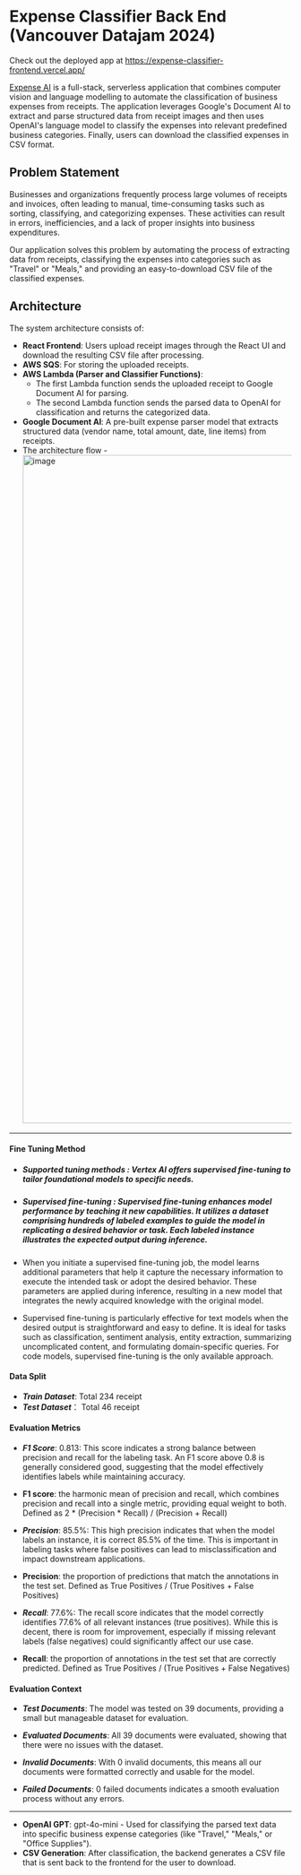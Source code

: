 # Expense Classifier Back End (Vancouver Datajam 2024)

Check out the deployed app at https://expense-classifier-frontend.vercel.app/

[Expense AI](https://expense-classifier-frontend.vercel.app/) is a full-stack, serverless application that combines computer vision and language modelling to automate the classification of business expenses from receipts. The application leverages Google's Document AI to extract and parse structured data from receipt images and then uses OpenAI's language model to classify the expenses into relevant predefined business categories. Finally, users can download the classified expenses in CSV format.

## Problem Statement

Businesses and organizations frequently process large volumes of receipts and invoices, often leading to manual, time-consuming tasks such as sorting, classifying, and categorizing expenses. These activities can result in errors, inefficiencies, and a lack of proper insights into business expenditures.

Our application solves this problem by automating the process of extracting data from receipts, classifying the expenses into categories such as "Travel" or "Meals," and providing an easy-to-download CSV file of the classified expenses.

## Architecture

The system architecture consists of:

- **React Frontend**: Users upload receipt images through the React UI and download the resulting CSV file after processing.
- **AWS SQS**: For storing the uploaded receipts.
- **AWS Lambda (Parser and Classifier Functions)**: 
  - The first Lambda function sends the uploaded receipt to Google Document AI for parsing.
  - The second Lambda function sends the parsed data to OpenAI for classification and returns the categorized data.
- **Google Document AI**: A pre-built expense parser model that extracts structured data (vendor name, total amount, date, line items) from receipts.
- The architecture flow - 
  <img width="1193" alt="image" src="https://github.com/user-attachments/assets/28a645d8-24d3-49d8-9fd5-7a85556d5ff4">

-------------------------------------------------------------------------------------------------------------------------------------
#### Fine Tuning Method
- ##### Supported tuning methods : Vertex AI offers supervised fine-tuning to tailor foundational models to specific needs.

- ##### Supervised fine-tuning : Supervised fine-tuning enhances model performance by teaching it new capabilities. It utilizes a dataset comprising hundreds of labeled examples to guide the model in replicating a desired behavior or task. Each labeled instance illustrates the expected output during inference.

- When you initiate a supervised fine-tuning job, the model learns additional parameters that help it capture the necessary information to execute the intended task or adopt the desired behavior. These parameters are applied during inference, resulting in a new model that integrates the newly acquired knowledge with the original model.

- Supervised fine-tuning is particularly effective for text models when the desired output is straightforward and easy to define. It is ideal for tasks such as classification, sentiment analysis, entity extraction, summarizing uncomplicated content, and formulating domain-specific queries. For code models, supervised fine-tuning is the only available approach.

#### Data Split
- ***Train Dataset***: Total 234 receipt
- ***Test Dataset***： Total 46 receipt
  
#### Evaluation Metrics
- ***F1 Score***: 0.813: This score indicates a strong balance between precision and recall for the labeling task. An F1 score above 0.8 is generally considered good, suggesting that the model effectively identifies labels while maintaining accuracy.
- ****F1 score****: the harmonic mean of precision and recall, which combines precision and recall into a single metric, providing equal weight to both. Defined as 2 * (Precision * Recall) / (Precision + Recall)


- ***Precision***: 85.5%: This high precision indicates that when the model labels an instance, it is correct 85.5% of the time. This is important in labeling tasks where false positives can lead to misclassification and impact downstream applications.
- ****Precision****: the proportion of predictions that match the annotations in the test set. Defined as True Positives / (True Positives + False Positives)

- ***Recall***: 77.6%: The recall score indicates that the model correctly identifies 77.6% of all relevant instances (true positives). While this is decent, there is room for improvement, especially if missing relevant labels (false negatives) could significantly affect our use case.
- ****Recall****: the proportion of annotations in the test set that are correctly predicted. Defined as True Positives / (True Positives + False Negatives)
  
#### Evaluation Context
- ***Test Documents***: The model was tested on 39 documents, providing a small but manageable dataset for evaluation.

- ***Evaluated Documents***: All 39 documents were evaluated, showing that there were no issues with the dataset.

- ***Invalid Documents***: With 0 invalid documents, this means all our documents were formatted correctly and usable for the model.

- ***Failed Documents***: 0 failed documents indicates a smooth evaluation process without any errors.

-------------------------------------------------------------------------------------------------------------------------------------
- **OpenAI GPT**: gpt-4o-mini - Used for classifying the parsed text data into specific business expense categories (like "Travel," "Meals," or "Office Supplies").
- **CSV Generation**: After classification, the backend generates a CSV file that is sent back to the frontend for the user to download.




